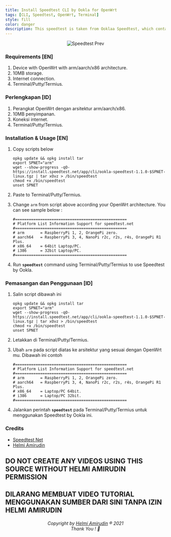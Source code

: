 ```yaml
---
title: Install Speedtest CLI by Ookla for OpenWrt
tags: [CLI, Speedtest, OpenWrt, Terminal]
style: fill
color: danger
description: This speedtest is taken from Ooklaa Speedtest, which contain link after test.
---
```


<p align="center">
  <img src="https://user-images.githubusercontent.com/20932301/112409164-8d712c00-8d4b-11eb-9e1a-54a32c9b0b3d.png" alt="Speedtest Prev"/>
</p>

### Requirements [EN]
1.	Device with OpenWrt with arm/aarch/x86 architecture.
2.	10MB storage.
3.	Internet connection.
4.	Terminal/Putty/Termius.

### Perlengkapan [ID]
1.	Perangkat OpenWrt dengan arsitektur arm/aarch/x86.
2.	10MB penyimpanan.
3.	Koneksi internet.
4.	Terminal/Putty/Termius.

### Installation & Usage [EN]
1.	Copy scripts below

	```
	opkg update && opkg install tar
	export SPNET="arm"
	wget --show-progress -qO- https://install.speedtest.net/app/cli/ookla-speedtest-1.1.0-$SPNET-linux.tgz | tar xOvz > /bin/speedtest
	chmod +x /bin/speedtest
	unset SPNET
	```

2.	Paste to Terminal/Putty/Termius.
3.	Change `arm` from script above according your OpenWrt architecture. You can see sample below :

	```
	#=================================================
	# Platform List Information Support for speedtest.net
	#=================================================
	# arm		= RaspberryPi 1, 2, OrangePi zero.
	# aarch64	= RaspberryPi 3, 4, NanoPi r2c, r2s, r4s, OrangePi R1 Plus.
	# x86_64	= 64bit Laptop/PC.
	# i386		= 32bit Laptop/PC.
	#=================================================
	```
	
4. Run **```speedtest```** command using Terminal/Putty/Termius to use Speedtest by Ookla.

### Pemasangan dan Penggunaan [ID]
1.	Salin script dibawah ini

	```
	opkg update && opkg install tar
	export SPNET="arm"
	wget --show-progress -qO- https://install.speedtest.net/app/cli/ookla-speedtest-1.1.0-$SPNET-linux.tgz | tar xOvz > /bin/speedtest
	chmod +x /bin/speedtest
	unset SPNET
	```

2.	Letakkan di Terminal/Putty/Termius.
3.	Ubah `arm` pada script diatas ke arsitektur yang sesuai dengan OpenWrt mu. Dibawah ini contoh

	```
	#=================================================
	# Platform List Information Support for speedtest.net
	#=================================================
	# arm		= RaspberryPi 1, 2, OrangePi zero.
	# aarch64	= RaspberryPi 3, 4, NanoPi r2c, r2s, r4s, OrangePi R1 Plus.
	# x86_64	= Laptop/PC 64bit.
	# i386		= Laptop/PC 32bit.
	#=================================================
	```
	
4. Jalankan perintah **```speedtest```** pada Terminal/Putty/Termius untuk menggunakan Speedtest by Ookla ini.

### Credits
- [Speedtest Net](https://speedtest.net)
- [Helmi Amirudin](http://www.helmiau.com)

## DO NOT CREATE ANY VIDEOS USING THIS SOURCE WITHOUT HELMI AMIRUDIN PERMISSION

## DILARANG MEMBUAT VIDEO TUTORIAL MENGGUNAKAN SUMBER DARI SINI TANPA IZIN HELMI AMIRUDIN

<h6 align="center">Copyright by <a href="http://www.helmiau.com">Helmi Amirudin</a> ® 2021 <br> Thank You ! 🤝</h6>
